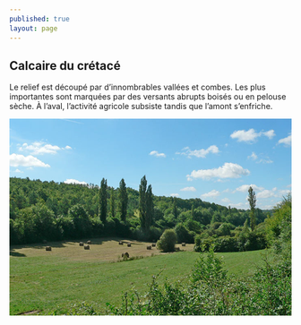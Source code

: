 ```yaml
---
published: true
layout: page
---
```


## Calcaire du crétacé

Le relief est découpé par d’innombrables vallées et combes. Les plus importantes sont marquées par des versants abrupts boisés ou en pelouse sèche. À l’aval, l’activité agricole subsiste tandis que l’amont s’enfriche.

![20_GEOGRAPHIE_POP_UP_05.jpg](/data/images/20/geographie/20_GEOGRAPHIE_POP_UP_05.jpg)